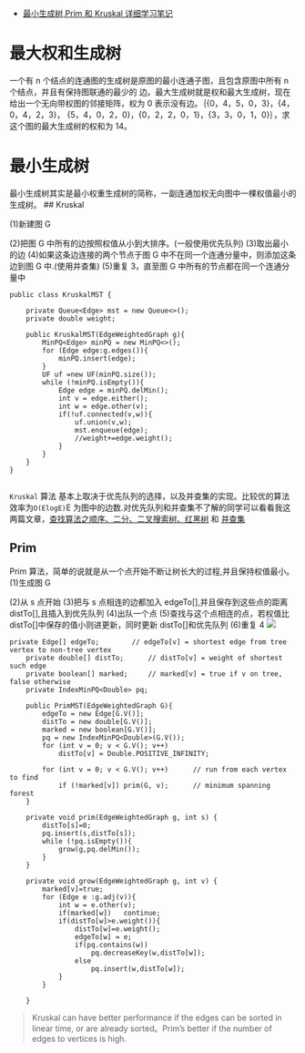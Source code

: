 ﻿- [最小生成树,Prim 和 Kruskal 详细学习笔记](http://threezj.com/2016/04/24/%E6%9C%80%E5%B0%8F%E7%94%9F%E6%88%90%E6%A0%91,Prim%E5%92%8CKruskal%E8%AF%A6%E7%BB%86%E5%AD%A6%E4%B9%A0%E7%AC%94%E8%AE%B0/)

# 最大权和生成树

一个有 n 个结点的连通图的生成树是原图的最小连通子图，且包含原图中所有 n 个结点，并且有保持图联通的最少的
边。最大生成树就是权和最大生成树，现在给出一个无向带权图的邻接矩阵，权为 0 表示没有边。｛{0，4，5，0，3}，{4，0，4，2，3}，
{5，4，0，2，0}，{0，2，2，0，1}，{3，3，0，1，0}｝，求这个图的最大生成树的权和为 14。

# 最小生成树

最小生成树其实是最小权重生成树的简称，一副连通加权无向图中一棵权值最小的生成树。
## Kruskal

(1)新建图 G

(2)把图 G 中所有的边按照权值从小到大排序。(一般使用优先队列)
(3)取出最小的边
(4)如果这条边连接的两个节点于图 G 中不在同一个连通分量中，则添加这条边到图 G 中.(使用并查集)
(5)重复 3，直至图 G 中所有的节点都在同一个连通分量中

```
public class KruskalMST {

    private Queue<Edge> mst = new Queue<>();
    private double weight;

    public KruskalMST(EdgeWeightedGraph g){
        MinPQ<Edge> minPQ = new MinPQ<>();
        for (Edge edge:g.edges()){
            minPQ.insert(edge);
        }
        UF uf =new UF(minPQ.size());
        while (!minPQ.isEmpty()){
            Edge edge = minPQ.delMin();
            int v = edge.either();
            int w = edge.other(v);
            if(!uf.connected(v,w)){
                uf.union(v,w);
                mst.enqueue(edge);
                //weight+=edge.weight();
            }
        }
    }
}


```

`Kruskal` 算法 基本上取决于优先队列的选择，以及并查集的实现。比较优的算法效率为`O(ElogE)`E 为图中的边数.对优先队列和并查集不了解的同学可以看看我这两篇文章，[查找算法之顺序、二分、二叉搜索树、红黑树](http://threezj.com/2016/03/20/%E6%9F%A5%E6%89%BE%E7%AE%97%E6%B3%95%E4%B9%8B%E9%A1%BA%E5%BA%8F%E3%80%81%E4%BA%8C%E5%88%86%E3%80%81%E4%BA%8C%E5%8F%89%E6%90%9C%E7%B4%A2%E6%A0%91%E3%80%81%E7%BA%A2%E9%BB%91%E6%A0%91/) 和 [并查集](http://threezj.com/2016/03/12/Union-Find%20/)

## Prim

Prim 算法，简单的说就是从一个点开始不断让树长大的过程,并且保持权值最小。
(1)生成图 G

(2)从 s 点开始
(3)把与 s 点相连的边都加入 edgeTo[],并且保存到这些点的距离 distTo[],且插入到优先队列
(4)出队一个点
(5)查找与这个点相连的点，若权值比 distTo[]中保存的值小则进更新，同时更新 distTo[]和优先队列
(6)重复 4
![](http://7xrsib.com1.z0.glb.clouddn.com/QQ%E6%88%AA%E5%9C%9620160424222602.jpg)

```
private Edge[] edgeTo;        // edgeTo[v] = shortest edge from tree vertex to non-tree vertex
    private double[] distTo;      // distTo[v] = weight of shortest such edge
    private boolean[] marked;     // marked[v] = true if v on tree, false otherwise
    private IndexMinPQ<Double> pq;

    public PrimMST(EdgeWeightedGraph G){
        edgeTo = new Edge[G.V()];
        distTo = new double[G.V()];
        marked = new boolean[G.V()];
        pq = new IndexMinPQ<Double>(G.V());
        for (int v = 0; v < G.V(); v++)
            distTo[v] = Double.POSITIVE_INFINITY;

        for (int v = 0; v < G.V(); v++)      // run from each vertex to find
            if (!marked[v]) prim(G, v);      // minimum spanning forest
    }

    private void prim(EdgeWeightedGraph g, int s) {
        distTo[s]=0;
        pq.insert(s,distTo[s]);
        while (!pq.isEmpty()){
            grow(g,pq.delMin());
        }
    }

    private void grow(EdgeWeightedGraph g, int v) {
        marked[v]=true;
        for (Edge e :g.adj(v)){
            int w = e.other(v);
            if(marked[w])   continue;
            if(distTo[w]>e.weight()){
                distTo[w]=e.weight();
                edgeTo[w] = e;
                if(pq.contains(w))
                    pq.decreaseKey(w,distTo[w]);
                else
                    pq.insert(w,distTo[w]);
            }
        }

    }

```

> Kruskal can have better performance if the edges can be sorted in linear time, or are already sorted。Prim’s better if the number of edges to vertices is high.
